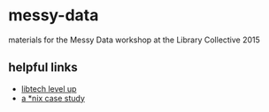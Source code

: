 messy-data
==========

materials for the Messy Data workshop at the Library Collective 2015

## helpful links

- [libtech level up](https://github.com/satifice/libtech_level-up)
- [a *nix case study](https://gist.github.com/phette23/a71248765c0f0cfeddd7)
